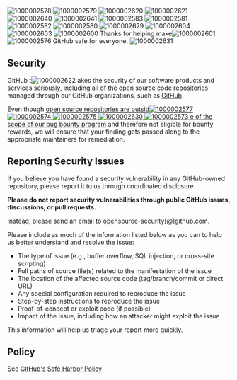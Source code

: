 ![1000002578](https://github.com/github/.github/assets/130266656/c6129789-419e-42d9-ae53-e200722843d1)
![1000002579](https://github.com/github/.github/assets/130266656/b5c26b28-6c1c-49c2-b353-6cbe6c241378)
![1000002620](https://github.com/github/.github/assets/130266656/6268ae31-a361-4c12-9203-fc2c5fc81be4)
![1000002621](https://github.com/github/.github/assets/130266656/ddb94a3d-75cb-49da-98cd-0bf49daf3df3)
![1000002640](https://github.com/github/.github/assets/130266656/b3fde13c-b3aa-4f8f-9b07-7359e2992224)
![1000002641](https://github.com/github/.github/assets/130266656/0fa7a052-0442-44d6-8562-826cd1221918)
![1000002583](https://github.com/github/.github/assets/130266656/e34e9a05-d5ac-4da7-92e5-296993999406)
![1000002581](https://github.com/github/.github/assets/130266656/82d30d2f-9ace-4066-b183-1b707da77058)
![1000002582](https://github.com/github/.github/assets/130266656/c1d4baa8-97bb-402a-9fe2-75e8861a8184)
![1000002580](https://github.com/github/.github/assets/130266656/ef99adcc-a96d-46f1-9dac-99975ecc1c8d)
![1000002629](https://github.com/github/.github/assets/130266656/89da20a5-7915-4bab-83f1-7ad0b3c54f70)
![1000002604](https://github.com/github/.github/assets/130266656/0f4a03f4-8105-463d-b873-5e5adaf30971)
![1000002603](https://github.com/github/.github/assets/130266656/9c08a1f4-0243-46e7-8828-fc0f16da0467)
![1000002600](https://github.com/github/.github/assets/130266656/e7591b11-e0f0-4dab-90dd-6d381a841a1b)
Thanks for helping make![1000002601](https://github.com/github/.github/assets/130266656/81b377f3-864b-402a-800f-1b89df292c0a)
![1000002576](https://github.com/github/.github/assets/130266656/d6c7e1f0-b1b1-4f8d-affc-97b3b812d631)
 GitHub safe for everyone.
![1000002631](https://github.com/github/.github/assets/130266656/93c7087e-d999-4201-9ecb-e4ef11a2a95a)

## Security

GitHub t![1000002622](https://github.com/github/.github/assets/130266656/b5aec60b-7373-469f-b86e-f0b67493964b)
akes the security of our software products and services seriously, including all of the open source code repositories managed through our GitHub organizations, such as [GitHub](https://github.com/GitHub).

Even though [open source repositories are outsid![1000002577](https://github.com/github/.github/assets/130266656/a974a1e7-39fb-4f78-8ca7-df8015c6e94a)
![1000002574](https://github.com/github/.github/assets/130266656/c1a7f6a7-b6a9-4910-b1fd-38c59a56f2df)
![1000002575](https://github.com/github/.github/assets/130266656/caf67560-b1dd-48c0-a921-4bd95d92d1b4)
![1000002630](https://github.com/github/.github/assets/130266656/725ff9ee-8a00-4745-b17b-28314f5a7014)
![1000002573](https://github.com/github/.github/assets/130266656/ad114a04-f29b-4759-bf05-29bd9831ac2f)
e of the scope of our bug bounty program](https://bounty.github.com/index.html#scope) and therefore not eligible for bounty rewards, we will ensure that your finding gets passed along to the appropriate maintainers for remediation. 

## Reporting Security Issues

If you believe you have found a security vulnerability in any GitHub-owned repository, please report it to us through coordinated disclosure.

**Please do not report security vulnerabilities through public GitHub issues, discussions, or pull requests.**

Instead, please send an email to opensource-security[@]github.com.

Please include as much of the information listed below as you can to help us better understand and resolve the issue:

  * The type of issue (e.g., buffer overflow, SQL injection, or cross-site scripting)
  * Full paths of source file(s) related to the manifestation of the issue
  * The location of the affected source code (tag/branch/commit or direct URL)
  * Any special configuration required to reproduce the issue
  * Step-by-step instructions to reproduce the issue
  * Proof-of-concept or exploit code (if possible)
  * Impact of the issue, including how an attacker might exploit the issue

This information will help us triage your report more quickly.

## Policy

See [GitHub's Safe Harbor Policy](https://docs.github.com/en/site-policy/security-policies/github-bug-bounty-program-legal-safe-harbor)
